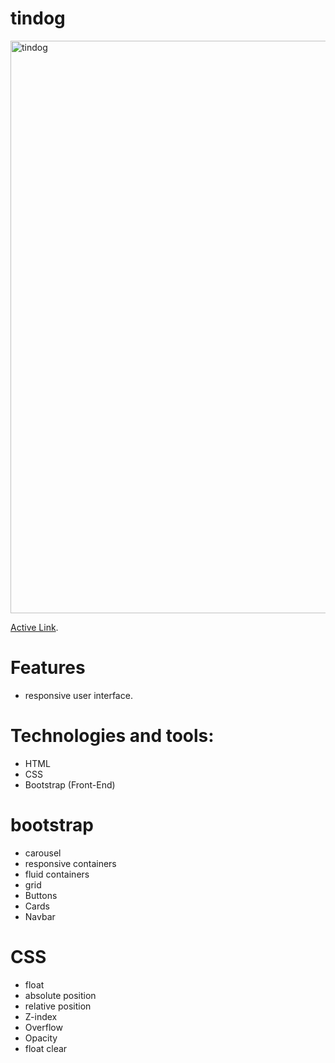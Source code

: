 # tindog
<img width="916" alt="tindog" src="https://user-images.githubusercontent.com/69899151/222327744-5a14b0e7-f8f7-401c-a0c0-e83dcf81f764.png">

[Active Link](https://github.com/facebook/create-react-app).


# Features
+ responsive user interface.

# Technologies and tools:
+ HTML
+ CSS
+ Bootstrap (Front-End)


# bootstrap
+ carousel
+ responsive containers
+ fluid containers 
+ grid
+ Buttons
+ Cards
+ Navbar

# CSS
+ float
+ absolute position
+ relative position
+ Z-index
+ Overflow
+ Opacity
+ float clear


